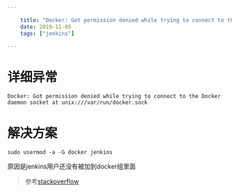 ```yaml
---

    title: "Docker: Got permission denied while trying to connect to the Docker daemon socket at unix:///var/run/docker.sock"
    date: 2019-11-05
    tags: ["jenkins"]

---
```

# 详细异常
```log
Docker: Got permission denied while trying to connect to the Docker daemon socket at unix:///var/run/docker.sock
```
# 解决方案
```shell
sudo usermod -a -G docker jenkins
```
原因是jenkins用户还没有被加到docker组里面

> 参考[stackoverflow](https://stackoverflow.com/questions/47854463/docker-got-permission-denied-while-trying-to-connect-to-the-docker-daemon-socke)